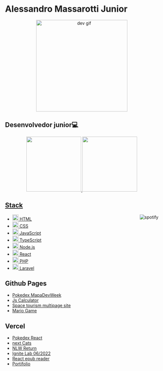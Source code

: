 <div>
  <h1>Alessandro Massarotti Junior</h1>
<div align="center">
<img src="https://media.giphy.com/media/5eLDrEaRGHegx2FeF2/giphy.gif" width="300" height="300" alt="dev gif"/>
</div>
  <h2>Desenvolvedor junior💻</h2>
</div>

<div align="center">
  <a href="https://github.com/Alessandro-Massarotti-Jr">
  <img height="180em" src="https://github-readme-stats.vercel.app/api?username=alessandro-massarotti-jr&show_icons=true&title_color=ff0000&text_color=ffffff&icon_color=c7c7c7&border_color=ffffff&bg_color=0,000000,222&include_all_commits=true&count_private=true"/>
  <img height="180em" src="https://github-readme-stats.vercel.app/api/top-langs/?username=alessandro-massarotti-jr&layout=donut&langs_count=5&&title_color=ff0000&text_color=ffffff&icon_color=c7c7c7&border_color=ffffff&bg_color=0,000000,222"/>
</div>

## Stack

<img align="right" src="https://spotify-github-profile.vercel.app/api/view.svg?uid=21eb5qmsxxlhkmrmglzuiqhyq&redirect=true][https://spotify-github-profile.vercel.app/api/view.svg?uid=21eb5qmsxxlhkmrmglzuiqhyq&cover_image=true&theme=default&show_offline=true&background_color=121212&interchange=true&bar_color=53b14f&bar_color_cover=true" alt="spotify">

<div >
  
- <a href="https://developer.mozilla.org/pt-BR/docs/Web/HTML">
    <img src="https://cdn.jsdelivr.net/gh/devicons/devicon/icons/html5/html5-original-wordmark.svg" alt="HTML Icon" style="height: 20px; width: 20px;"/> HTML
  </a>
  
- <a href="https://developer.mozilla.org/pt-BR/docs/Web/CSS">
    <img src="https://cdn.jsdelivr.net/gh/devicons/devicon/icons/css3/css3-original-wordmark.svg" alt="CSS Icon" style="height: 20px; width: 20px;"/> CSS
  </a>
  
- <a href="https://developer.mozilla.org/pt-BR/docs/Web/JavaScript">
    <img src="https://cdn.jsdelivr.net/gh/devicons/devicon/icons/javascript/javascript-original.svg" alt="JavaScript Icon" style="height: 20px; width: 20px;"/> JavaScript
  </a>
  
- <a href="https://www.typescriptlang.org/">
    <img src="https://cdn.jsdelivr.net/gh/devicons/devicon/icons/typescript/typescript-original.svg" alt="TypeScript Icon" style="height: 20px; width: 20px;"/> TypeScript
  </a>
  
- <a href="https://nodejs.dev/learn">
    <img src="https://cdn.jsdelivr.net/gh/devicons/devicon/icons/nodejs/nodejs-original.svg" alt="Node.js Icon" style="height: 20px; width: 20px;"/> Node.js
  </a>
  
- <a href="https://reactjs.org/">
    <img src="https://cdn.jsdelivr.net/gh/devicons/devicon/icons/react/react-original.svg" alt="React Icon" style="height: 20px; width: 20px;"/> React
  </a>
  
- <a href="https://www.php.net/docs.php">
    <img src="https://cdn.jsdelivr.net/gh/devicons/devicon/icons/php/php-original.svg" alt="PHP Icon" style="height: 20px; width: 20px;"/> PHP
  </a>
  
- <a href="https://laravel.com/">
    <img src="https://cdn.jsdelivr.net/gh/devicons/devicon/icons/laravel/laravel-plain.svg" alt="Laravel Icon" style="height: 20px; width: 20px;"/> Laravel
  </a>

</div>






  
<div>
  <h2>Github Pages</h2> 
  <ul>
    <li><a href="https://alessandro-massarotti-jr.github.io/Pokedex-MapaDevWeek/" target="_blank">Pokedex MapaDevWeek</a></li>
    <li><a href="https://alessandro-massarotti-jr.github.io/Js-Calculator/" target="_blank">Js Calculator</a></li>
    <li><a href="https://alessandro-massarotti-jr.github.io/space-tourism-multipage-site/" target="_blank">Space tourism multipage site</a></li>
    <li><a href="https://alessandro-massarotti-jr.github.io/Mario-game/" target="_blank">Mario Game</a></li>
  </ul>
  <h2>Vercel</h2>
  <ul>
     <li><a href="https://pokedex-react-ten.vercel.app/" target="_blank">Pokedex React</a></li>
     <li><a href="https://next-cats.vercel.app/" target="_blank">next Cats</a></li>
    <li><a href="https://nlw-return-impulse-topaz.vercel.app/" target="_blank">NLW Return</a></li>
    <li><a href="https://iginite-lab-06-2022.vercel.app/" target="_blank">Ignite Lab 06/2022</a></li>
    <li><a href="https://react-epub-reader.vercel.app/" target="_blank">React epub reader</a></li>
     <li><a href="https://alessandro-massarotti-junior.vercel.app/" target="_blank">Portifolio</a></li>
  </ul>
</div>




